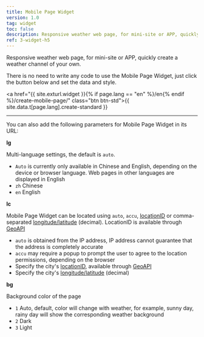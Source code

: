 ```yaml
---
title: Mobile Page Widget
version: 1.0
tag: widget
toc: false
description: Responsive weather web page, for mini-site or APP, quickly create a weather channel of your own
ref: 3-widget-h5
---
```


Responsive weather web page, for mini-site or APP, quickly create a weather channel of your own.

There is no need to write any code to use the Mobile Page Widget, just click the button below and set the data and style.

<a href="{{ site.exturl.widget }}{% if page.lang == "en" %}/en{% endif %}/create-mobile-page/" class="btn btn-std">{{ site.data.t[page.lang].create-standard }}</a>

----

You can also add the following parameters for Mobile Page Widget in its URL:

**lg**

Multi-language settings, the default is `auto`.

- `Auto` is currently only available in Chinese and English, depending on the device or browser language. Web pages in other languages are displayed in English
- `zh` Chinese
- `en` English

**lc**

Mobile Page Widget can be located using `auto`, `accu`, [locationID](/en/docs/resource/glossary#locationID) or comma-separated [longitude/latitude](/en/docs/resource/glossary#coordinate) (decimal). LocationID is available through [GeoAPI](/en/docs/api/geo/)

- `auto` is obtained from the IP address, IP address cannot guarantee that the address is completely accurate
- `accu` may require a popup to prompt the user to agree to the location permissions, depending on the browser
- Specify the city's [locationID](/en/docs/resource/glossary#locationID), available through [GeoAPI](/en/docs/api/geo/)
- Specify the city's [longitude/latitude](/en/docs/resource/glossary#coordinate) (decimal)

**bg**

Background color of the page
- `1` Auto, default, color will change with weather, for example, sunny day, rainy day will show the corresponding weather background
- `2` Dark
- `3` Light